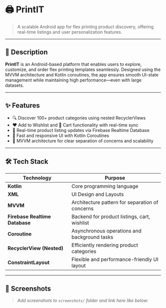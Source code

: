# 🖨️ PrintIT

> A scalable Android app for flex printing product discovery, offering real-time listings and user personalization features.

---

## 📌 Description

**PrintIT** is an Android-based platform that enables users to explore, customize, and order flex printing templates seamlessly. Designed using the MVVM architecture and Kotlin coroutines, the app ensures smooth UI-state management while maintaining high performance—even with large datasets.

---

## ✨ Features

- 🔍 Discover 100+ product categories using nested RecyclerViews
- ❤️ Add to Wishlist and 🛒 Cart functionality with real-time sync
- 🔄 Real-time product listing updates via Firebase Realtime Database
- 🚀 Fast and responsive UI with Kotlin Coroutines
- 🧠 MVVM architecture for clear separation of concerns and scalability

---

## 🛠️ Tech Stack

| Technology | Purpose |
|------------|---------|
| **Kotlin** | Core programming language |
| **XML** | UI Design and Layouts |
| **MVVM** | Architecture pattern for separation of concerns |
| **Firebase Realtime Database** | Backend for product listings, cart, wishlist |
| **Coroutine** | Asynchronous operations and background tasks |
| **RecyclerView (Nested)** | Efficiently rendering product categories |
| **ConstraintLayout** | Flexible and performance-friendly UI layout |

---

## 📸 Screenshots

> *Add screenshots to `screenshots/` folder and link here like below:*

